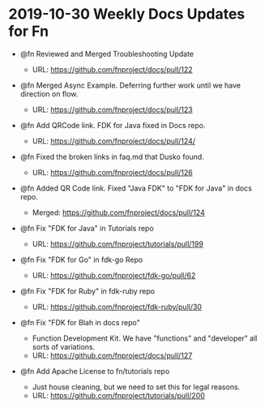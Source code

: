 # 2019-10-30 Weekly Docs Updates for Fn

* @fn Reviewed and Merged Troubleshooting Update
    * URL: https://github.com/fnproject/docs/pull/122
* @fn Merged Async Example. Deferring further work until we have direction on flow.
    * URL: https://github.com/fnproject/docs/pull/123
* @fn Add QRCode link. FDK for Java fixed in Docs repo.
    * URL: https://github.com/fnproject/docs/pull/124/

* @fn Fixed the broken links in faq.md that Dusko found.
    * URL: https://github.com/fnproject/docs/pull/126
* @fn Added QR Code link. Fixed "Java FDK" to "FDK for Java" in docs repo.
    * Merged: https://github.com/fnproject/docs/pull/124


* @fn Fix "FDK for Java" in Tutorials repo
    * URL: https://github.com/fnproject/tutorials/pull/199
* @fn Fix "FDK for Go" in fdk-go Repo
    * URL: https://github.com/fnproject/fdk-go/pull/62
* @fn Fix "FDK for Ruby" in fdk-ruby repo
    * URL: https://github.com/fnproject/fdk-ruby/pull/30
* @fn Fix "FDK for Blah in docs repo"
    * Function Development Kit. We have "functions" and "developer" all sorts of variations.
    * URL: https://github.com/fnproject/docs/pull/127
* @fn Add Apache License to fn/tutorials repo
    * Just house cleaning, but we need to set this for legal reasons.
    * URL: https://github.com/fnproject/tutorials/pull/200

